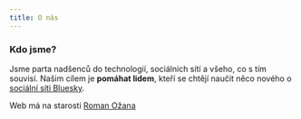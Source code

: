 ```yaml
---
title: O nás
---
```


### Kdo jsme?

Jsme parta nadšenců do technologií, sociálních sítí a všeho, co s tím souvisí.
Našim cílem je **pomáhat lidem**, kteří se chtějí naučit něco nového o
[sociální síti Bluesky](https://bsky.app/).

Web má na starosti [Roman Ožana](https://ozana.cz)
